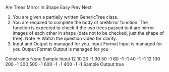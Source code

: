 Are Trees Mirror In Shape
Easy  Prev   Next
1. You are given a partially written GenericTree class.
2. You are required to complete the body of areMirror function. The function is expected to check if the two trees passed to it are mirror images of each other in shape (data not to be checked, just the shape of tree).
Note -> Watch the question video for clarity.
3. Input and Output is managed for you.
Input Format
Input is managed for you
Output Format
Output is managed for you

Constraints
None
Sample Input
12
10 20 -1 30 50 -1 60 -1 -1 40 -1 -1
12
100 200 -1 300 500 -1 600 -1 -1 400 -1 -1
Sample Output
true